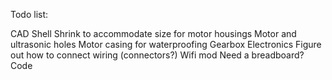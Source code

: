 Todo list:

CAD 
Shell
Shrink to accommodate size for motor housings
Motor and ultrasonic holes
Motor casing for waterproofing
Gearbox
Electronics
Figure out how to connect wiring (connectors?)
Wifi mod
Need a breadboard?
Code

